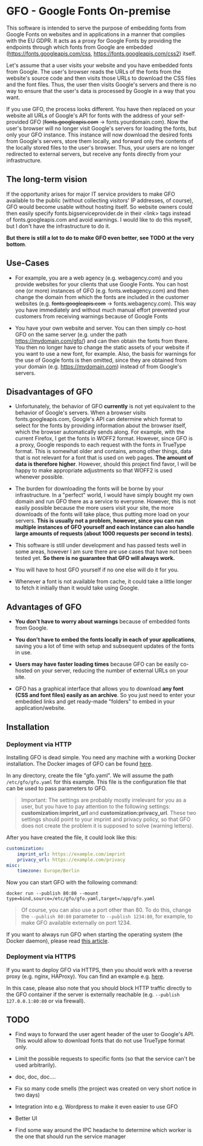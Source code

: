 # GFO - Google Fonts On-premise

This software is intended to serve the purpose of embedding fonts from Google Fonts on websites and in applications in a manner that complies with the EU GDPR. It acts as a proxy for Google Fonts by providing the endpoints through which fonts from Google are embedded (https://fonts.googleapis.com/css, https://fonts.googleapis.com/css2) itself.

Let's assume that a user visits your website and you have embedded fonts from Google. The user's browser reads the URLs of the fonts from the website's source code and then visits those URLs to download the CSS files and the font files. Thus, the user then visits Google's servers and there is no way to ensure that the user's data is processed by Google in a way that you want.

If you use GFO, the process looks different. You have then replaced on your website all URLs of Google's API for fonts with the address of your self-provided GFO (~~fonts.googleapis.com~~ -> fonts.yourdomain.com). Now the user's browser will no longer visit Google's servers for loading the fonts, but only your GFO instance. This instance will now download the desired fonts from Google's servers, store them locally, and forward only the contents of the locally stored files to the user's browser. Thus, your users are no longer redirected to external servers, but receive any fonts directly from your infrastructure.

## The long-term vision

If the opportunity arises for major IT service providers to make GFO available to the public (without collecting visitors' IP addresses, of course), GFO would become usable without hosting itself. So website owners could then easily specify fonts.bigserviceprovider.de in their <link\> tags instead of fonts.googleapis.com and avoid warnings. I would like to do this myself, but I don't have the infrastructure to do it.

**But there is still a lot to do to make GFO even better, see TODO at the very bottom**.

## Use-Cases

- For example, you are a web agency (e.g. webagency.com) and you provide websites for your clients that use Google Fonts. You can host one (or more) instances of GFO (e.g. fonts.webagency.com) and then change the domain from which the fonts are included in the customer websites (e.g. ~~fonts.googleapis.com~~ -> fonts.webagency.com). This way you have immediately and without much manual effort prevented your customers from receiving warnings because of Google Fonts

- You have your own website and server. You can then simply co-host GFO on the same server (e.g. under the path https://mydomain.com/gfo/) and can then obtain the fonts from there. You then no longer have to change the static assets of your website if you want to use a new font, for example. Also, the basis for warnings for the use of Google fonts is then omitted, since they are obtained from your domain (e.g. https://mydomain.com) instead of from Google's servers.

## Disadvantages of GFO

- Unfortunately, the behavior of GFO **currently** is not yet equivalent to the behavior of Google's servers. When a browser visits fonts.googleapis.com, Google's API can determine which format to select for the fonts by providing information about the browser itself, which the browser automatically sends along. For example, with the current Firefox, I get the fonts in WOFF2 format. However, since GFO is a proxy, Google responds to each request with the fonts in TrueType format. This is somewhat older and contains, among other things, data that is not relevant for a font that is used on web pages. **The amount of data is therefore higher**. However, should this project find favor, I will be happy to make appropriate adjustments so that WOFF2 is used whenever possible.

- The burden for downloading the fonts will be borne by your infrastructure. In a "perfect" world, I would have simply bought my own domain and run GFO there as a service to everyone. However, this is not easily possible because the more users visit your site, the more downloads of the fonts will take place, thus putting more load on your servers. **This is usually not a problem, however, since you can run multiple instances of GFO yourself and each instance can also handle large amounts of requests (about 1000 requests per second in tests)**.

- This software is still under development and has passed tests well in some areas, however I am sure there are use cases that have not been tested yet. **So there is no guarantee that GFO will always work.**

- You will have to host GFO yourself if no one else will do it for you.

- Whenever a font is not available from cache, it could take a little longer to fetch it initially than it would take using Google.

## Advantages of GFO

- **You don't have to worry about warnings** because of embedded fonts from Google.

- **You don't have to embed the fonts locally in each of your applications**, saving you a lot of time with setup and subsequent updates of the fonts in use.

- **Users may have faster loading times** because GFO can be easily co-hosted on your server, reducing the number of external URLs on your site.

- GFO has a graphical interface that allows you to download **any font (CSS and font files) easily as an archive**. So you just need to enter your embedded links and get ready-made "folders" to embed in your application/website.
## Installation

### Deployment via HTTP

Installing GFO is dead simple. You need any machine with a working Docker installation. The Docker images of GFO can be found [here](https://hub.docker.com/repository/docker/bartscherer/gfo).

In any directory, create the file "gfo.yaml". We will assume the path `/etc/gfo/gfo.yaml` for this example. This file is the configuration file that can be used to pass parameters to GFO.

> Important: The settings are probably mostly irrelevant for you as a user, but you have to pay attention to the following settings: **customization:imprint_url** and **customization:privacy_url**. These two settings should point to your imprint and privacy policy, so that GFO does not create the problem it is supposed to solve (warning letters).

After you have created the file, it could look like this: 

```yaml
customization:
    imprint_url: https://example.com/imprint
    privacy_url: https://example.com/privacy
misc:
    timezone: Europe/Berlin
```

Now you can start GFO with the following command:

`docker run --publish 80:80 --mount type=bind,source=/etc/gfo/gfo.yaml,target=/app/gfo.yaml`

> Of course, you can also use a port other than 80. To do this, change the `--publish 80:80` parameter to `--publish 1234:80`, for example, to make GFO available externally on port 1234.

If you want to always run GFO when starting the operating system (the Docker daemon), please read [this article](https://docs.docker.com/config/containers/start-containers-automatically/).

### Deployment via HTTPS

If you want to deploy GFO via HTTPS, then you should work with a reverse proxy (e.g. nginx, HAProxy). You can find an example e.g. [here](https://leangaurav.medium.com/simplest-https-setup-nginx-reverse-proxy-letsencrypt-ssl-certificate-aws-cloud-docker-4b74569b3c61).

In this case, please also note that you should block HTTP traffic directly to the GFO container if the server is externally reachable (e.g. `--publish 127.0.0.1:80:80` or via firewall).

## TODO

- Find ways to forward the user agent header of the user to Google's API. This would allow to download fonts that do not use TrueType format only.

- Limit the possible requests to specific fonts (so that the service can't be used arbitrarily).

- doc, doc, doc....

- Fix so many code smells (the project was created on very short notice in two days)

- Integration into e.g. Wordpress to make it even easier to use GFO

- Better UI

- Find some way around the IPC headache to determine which worker is the one that should run the service manager
